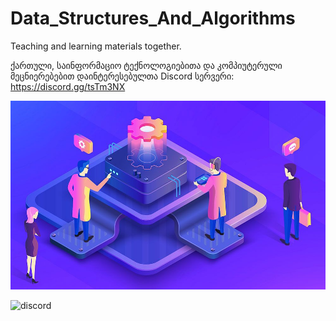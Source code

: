 # Data_Structures_And_Algorithms
Teaching and learning materials together.

ქართული, საინფორმაციო ტექნოლოგიებითა და კომპიუტერული მეცნიერებებით დაინტერესებულთა Discord სერვერი:
https://discord.gg/tsTm3NX

![myimage-alt-tag](https://github.com/VIPshainidze/Data_Structures_And_Algorithms/blob/master/86d0892cbc34268c29185ae6db450535.jpg)


![discord](https://discord.gg/tsTm3NX)
